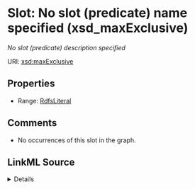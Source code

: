 

# Slot: No slot (predicate) name specified (xsd_maxExclusive)


_No slot (predicate) description specified_







URI: [xsd:maxExclusive](http://www.w3.org/2001/XMLSchema#maxExclusive)



<!-- no inheritance hierarchy -->








## Properties

* Range: [RdfsLiteral](../classes/RdfsLiteral.md)





## Comments

* No occurrences of this slot in the graph.



## LinkML Source

<details>

```yaml
name: xsd_maxExclusive
description: No slot (predicate) description specified
title: No slot (predicate) name specified
comments:
- No occurrences of this slot in the graph.
from_schema: sawgraph-kg
rank: 1000
slot_uri: xsd:maxExclusive
alias: xsd_maxExclusive
range: rdfs_Literal

```
</details>